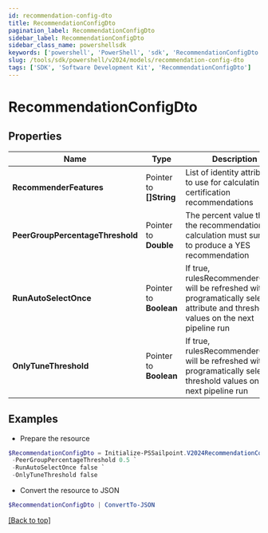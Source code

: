 ```yaml
---
id: recommendation-config-dto
title: RecommendationConfigDto
pagination_label: RecommendationConfigDto
sidebar_label: RecommendationConfigDto
sidebar_class_name: powershellsdk
keywords: ['powershell', 'PowerShell', 'sdk', 'RecommendationConfigDto'] 
slug: /tools/sdk/powershell/v2024/models/recommendation-config-dto
tags: ['SDK', 'Software Development Kit', 'RecommendationConfigDto']
---
```



# RecommendationConfigDto

## Properties

Name | Type | Description | Notes
------------ | ------------- | ------------- | -------------
**RecommenderFeatures** |  Pointer to **[]String** | List of identity attributes to use for calculating certification recommendations | [optional] 
**PeerGroupPercentageThreshold** |  Pointer to **Double** | The percent value that the recommendation calculation must surpass to produce a YES recommendation | [optional] 
**RunAutoSelectOnce** |  Pointer to **Boolean** | If true, rulesRecommenderConfig will be refreshed with new programatically selected attribute and threshold values on the next pipeline run | [optional] [default to $false]
**OnlyTuneThreshold** |  Pointer to **Boolean** | If true, rulesRecommenderConfig will be refreshed with new programatically selected threshold values on the next pipeline run | [optional] [default to $false]

## Examples

- Prepare the resource
```powershell
$RecommendationConfigDto = Initialize-PSSailpoint.V2024RecommendationConfigDto  -RecommenderFeatures [jobTitle, location, peer_group, department, active] `
 -PeerGroupPercentageThreshold 0.5 `
 -RunAutoSelectOnce false `
 -OnlyTuneThreshold false
```

- Convert the resource to JSON
```powershell
$RecommendationConfigDto | ConvertTo-JSON
```


[[Back to top]](#) 

